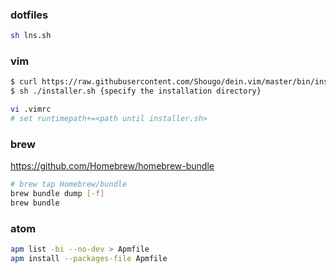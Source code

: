 ### dotfiles

```bash
sh lns.sh
```

### vim

```bash
$ curl https://raw.githubusercontent.com/Shougo/dein.vim/master/bin/installer.sh > installer.sh
$ sh ./installer.sh {specify the installation directory}

vi .vimrc
# set runtimepath+=<path until installer.sh>
```

### brew

https://github.com/Homebrew/homebrew-bundle

```bash
# brew tap Homebrew/bundle
brew bundle dump [-f]
brew bundle
```

### atom

```bash
apm list -bi --no-dev > Apmfile  
apm install --packages-file Apmfile
```
